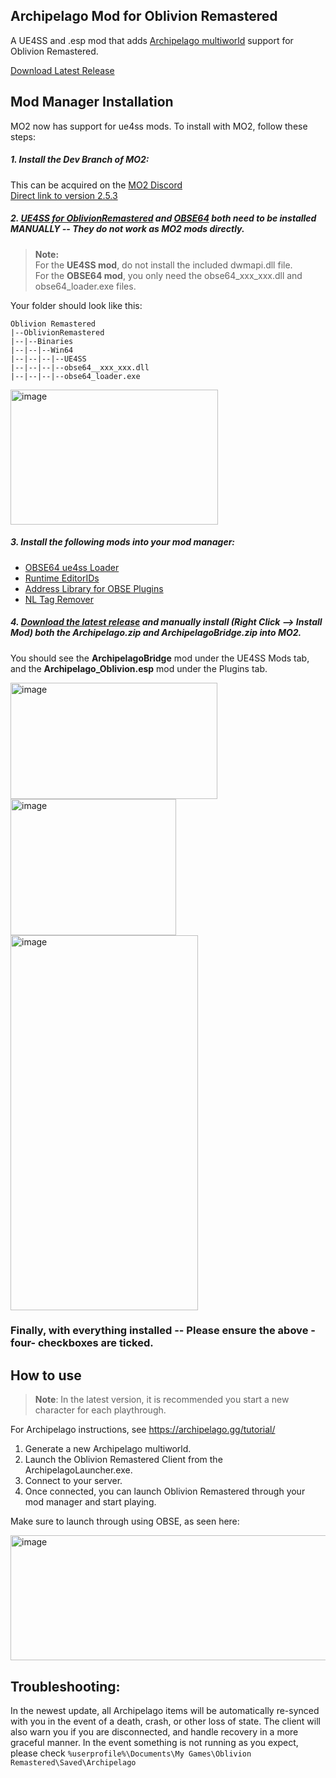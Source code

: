 ## Archipelago Mod for Oblivion Remastered

A UE4SS and .esp mod that adds [Archipelago multiworld](https://archipelago.gg/) support for Oblivion Remastered.

[Download Latest Release](https://github.com/POD-io/Oblivion-ArchipelagoMod/releases/latest)

## Mod Manager Installation

MO2 now has support for ue4ss mods. To install with MO2, follow these steps:

##### 1. Install the Dev Branch of MO2:
This can be acquired on the [MO2 Discord](https://discord.gg/Jjprnb5rDJ)  
[Direct link to version 2.5.3](https://discord.com/channels/265929299490635777/379225566122999808/1377090478515945524)

##### 2. [UE4SS for OblivionRemastered](https://www.nexusmods.com/oblivionremastered/mods/32) and [OBSE64](https://www.nexusmods.com/oblivionremastered/mods/282) both **need to be installed MANUALLY** -- They do not work as MO2 mods directly.

> **Note:**  
For the **UE4SS mod**, do not install the included dwmapi.dll file.  
For the **OBSE64 mod**, you only need the obse64_xxx_xxx.dll and obse64_loader.exe files.

Your folder should look like this:
```
Oblivion Remastered
|--OblivionRemastered
|--|--Binaries
|--|--|--Win64
|--|--|--|--UE4SS
|--|--|--|--obse64__xxx_xxx.dll
|--|--|--|--obse64_loader.exe
```

<img width="332" height="216" alt="image" src="https://github.com/user-attachments/assets/3c92122c-6725-4e32-97b7-29553064135d" />


##### 3. Install the following mods into your mod manager:  

- [OBSE64 ue4ss Loader](https://www.nexusmods.com/oblivionremastered/mods/3421)  
- [Runtime EditorIDs](https://www.nexusmods.com/oblivionremastered/mods/1331)  
- [Address Library for OBSE Plugins](https://www.nexusmods.com/oblivionremastered/mods/4475)  
- [NL Tag Remover](https://www.nexusmods.com/oblivionremastered/mods/473)

##### 4. [Download the latest release](https://github.com/POD-io/Oblivion-ArchipelagoMod/releases/latest) and manually install (Right Click --> Install Mod) both the Archipelago.zip and ArchipelagoBridge.zip into MO2.  
You should see the **ArchipelagoBridge** mod under the UE4SS Mods tab, and the **Archipelago_Oblivion.esp** mod under the Plugins tab.


<img width="331" height="186" alt="image" src="https://github.com/user-attachments/assets/9f5790b7-2973-4867-812c-64f3cbfd5769" />
<img width="265" height="218" alt="image" src="https://github.com/user-attachments/assets/a753b271-43f8-4036-b9c2-6d5f263424d7" />
<img width="300" height="600" alt="image" src="https://github.com/user-attachments/assets/624feb8e-01e8-411c-88e1-72545190134e" />  


### Finally, with everything installed -- Please ensure the above -four- checkboxes are ticked.

## How to use

> **Note**:
> In the latest version, it is recommended you start a new character for each playthrough.  

For Archipelago instructions, see https://archipelago.gg/tutorial/

1) Generate a new Archipelago multiworld.
2) Launch the Oblivion Remastered Client from the ArchipelagoLauncher.exe.
3) Connect to your server.
4) Once connected, you can launch Oblivion Remastered through your mod manager and start playing.

Make sure to launch through using OBSE, as seen here:

<img width="615" height="200" alt="image" src="https://github.com/user-attachments/assets/242bc578-8b05-40e6-a0a0-4fca16e038e6" />


## Troubleshooting: 

In the newest update, all Archipelago items will be automatically re-synced with you in the event of a death, crash, or other loss of state.
The client will also warn you if you are disconnected, and handle recovery in a more graceful manner.
In the event something is not running as you expect, please check `%userprofile%\Documents\My Games\Oblivion Remastered\Saved\Archipelago`

